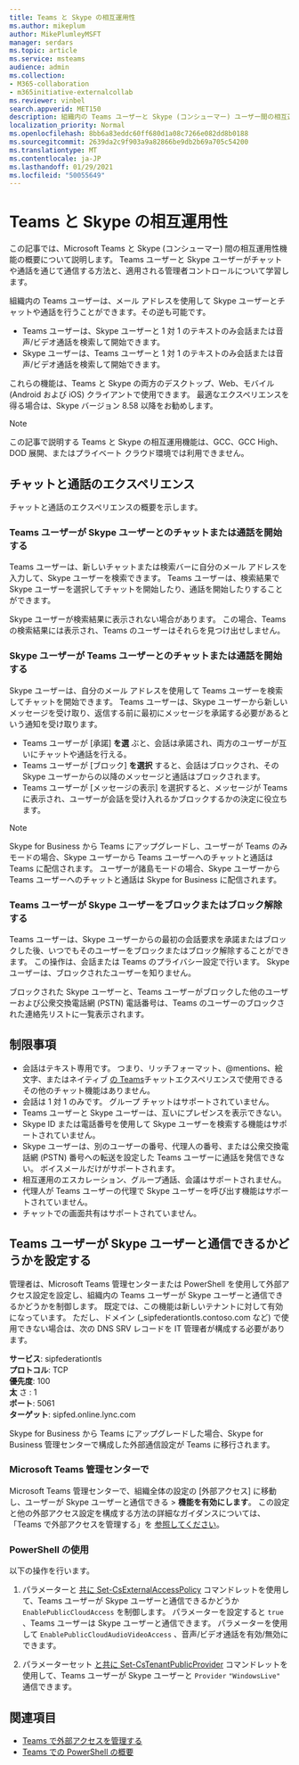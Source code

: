 ```yaml
---
title: Teams と Skype の相互運用性
ms.author: mikeplum
author: MikePlumleyMSFT
manager: serdars
ms.topic: article
ms.service: msteams
audience: admin
ms.collection:
- M365-collaboration
- m365initiative-externalcollab
ms.reviewer: vinbel
search.appverid: MET150
description: 組織内の Teams ユーザーと Skype (コンシューマー) ユーザー間の相互運用性機能について説明します。
localization_priority: Normal
ms.openlocfilehash: 8bb6a83eddc60ff680d1a08c7266e082dd8b0188
ms.sourcegitcommit: 2639da2c9f903a9a82866be9db2b69a705c54200
ms.translationtype: MT
ms.contentlocale: ja-JP
ms.lasthandoff: 01/29/2021
ms.locfileid: "50055649"
---
```

# <a name="teams-and-skype-interoperability"></a>Teams と Skype の相互運用性

この記事では、Microsoft Teams と Skype (コンシューマー) 間の相互運用性機能の概要について説明します。 Teams ユーザーと Skype ユーザーがチャットや通話を通じて通信する方法と、適用される管理者コントロールについて学習します。

組織内の Teams ユーザーは、メール アドレスを使用して Skype ユーザーとチャットや通話を行うことができます。その逆も可能です。

- Teams ユーザーは、Skype ユーザーと 1 対 1 のテキストのみ会話または音声/ビデオ通話を検索して開始できます。
- Skype ユーザーは、Teams ユーザーと 1 対 1 のテキストのみ会話または音声/ビデオ通話を検索して開始できます。

これらの機能は、Teams と Skype の両方のデスクトップ、Web、モバイル (Android および iOS) クライアントで使用できます。 最適なエクスペリエンスを得る場合は、Skype バージョン 8.58 以降をお勧めします。

> [!NOTE]
> この記事で説明する Teams と Skype の相互運用機能は、GCC、GCC High、DOD 展開、またはプライベート クラウド環境では利用できません。

## <a name="chat-and-calling-experience"></a>チャットと通話のエクスペリエンス

チャットと通話のエクスペリエンスの概要を示します。

### <a name="teams-user-starts-a-chat-or-call-with-a-skype-user"></a>Teams ユーザーが Skype ユーザーとのチャットまたは通話を開始する

Teams ユーザーは、新しいチャットまたは検索バーに自分のメール アドレスを入力して、Skype ユーザーを検索できます。  Teams ユーザーは、検索結果で Skype ユーザーを選択してチャットを開始したり、通話を開始したりすることができます。

Skype ユーザーが検索結果に表示されない場合があります。 この場合、Teams の検索結果には表示され、Teams のユーザーはそれらを見つけ出せしません。

### <a name="skype-user-starts-a-chat-or-call-with-a-teams-user"></a>Skype ユーザーが Teams ユーザーとのチャットまたは通話を開始する

Skype ユーザーは、自分のメール アドレスを使用して Teams ユーザーを検索してチャットを開始できます。 Teams ユーザーは、Skype ユーザーから新しいメッセージを受け取り、返信する前に最初にメッセージを承諾する必要があるという通知を受け取ります。

- Teams ユーザーが [承諾] **を選** ぶと、会話は承諾され、両方のユーザーが互いにチャットや通話を行える。
- Teams ユーザーが [ブロック] **を選択** すると、会話はブロックされ、その Skype ユーザーからの以降のメッセージと通話はブロックされます。
- Teams ユーザーが [メッセージの表示] を選択すると、メッセージが Teams に表示され、ユーザーが会話を受け入れるかブロックするかの決定に役立ちます。

> [!NOTE]
> Skype for Business から Teams にアップグレードし、ユーザーが Teams のみモードの場合、Skype ユーザーから Teams ユーザーへのチャットと通話は Teams に配信されます。 ユーザーが諸島モードの場合、Skype ユーザーから Teams ユーザーへのチャットと通話は Skype for Business に配信されます。

### <a name="teams-user-blocks-or-unblocks-a-skype-user"></a>Teams ユーザーが Skype ユーザーをブロックまたはブロック解除する

Teams ユーザーは、Skype ユーザーからの最初の会話要求を承諾またはブロックした後、いつでもそのユーザーをブロックまたはブロック解除することができます。 この操作は、会話または Teams のプライバシー設定で行います。 Skype ユーザーは、ブロックされたユーザーを知りません。

ブロックされた Skype ユーザーと、Teams ユーザーがブロックした他のユーザーおよび公衆交換電話網 (PSTN) 電話番号は、Teams のユーザーのブロックされた連絡先リストに一覧表示されます。

## <a name="limitations"></a>制限事項

- 会話はテキスト専用です。 つまり、リッチフォーマット、@mentions、絵文字、またはネイティブ [の Teams](native-chat-for-external-users.md)チャットエクスペリエンスで使用できるその他のチャット機能はありません。
- 会話は 1 対 1 のみです。 グループ チャットはサポートされていません。
- Teams ユーザーと Skype ユーザーは、互いにプレゼンスを表示できない。
- Skype ID または電話番号を使用して Skype ユーザーを検索する機能はサポートされていません。
- Skype ユーザーは、別のユーザーの番号、代理人の番号、または公衆交換電話網 (PSTN) 番号への転送を設定した Teams ユーザーに通話を発信できない。  ボイスメールだけがサポートされます。
- 相互運用のエスカレーション、グループ通話、会議はサポートされません。
- 代理人が Teams ユーザーの代理で Skype ユーザーを呼び出す機能はサポートされていません。
- チャットでの画面共有はサポートされていません。

## <a name="set-whether-teams-users-can-communicate-with-skype-users"></a>Teams ユーザーが Skype ユーザーと通信できるかどうかを設定する

管理者は、Microsoft Teams 管理センターまたは PowerShell を使用して外部アクセス設定を設定し、組織内の Teams ユーザーが Skype ユーザーと通信できるかどうかを制御します。 既定では、この機能は新しいテナントに対して有効になっています。 ただし、ドメイン (_sipfederationtls.contoso.com など) で使用できない場合は、次の DNS SRV レコードを IT 管理者が構成する必要があります。  

**サービス**: sipfederationtls<br/>
**プロトコル**: TCP<br/>
**優先度**: 100<br/>
**太** さ : 1<br/>
**ポート**: 5061<br/>
**ターゲット**: sipfed.online.lync.com

Skype for Business から Teams にアップグレードした場合、Skype for Business 管理センターで構成した外部通信設定が Teams に移行されます。

### <a name="in-the-microsoft-teams-admin-center"></a>Microsoft Teams 管理センターで

Microsoft Teams 管理センターで、組織全体の設定の [外部アクセス] に移動し、ユーザーが Skype ユーザーと通信できる  >  **機能を有効にします**。 この設定と他の外部アクセス設定を構成する方法の詳細なガイダンスについては、「Teams で外部アクセスを管理する」を [参照してください](https://docs.microsoft.com/microsoftteams/manage-external-access#allow-or-block-domains)。

### <a name="using-powershell"></a>PowerShell の使用

以下の操作を行います。 
1. パラメーターと [共に Set-CsExternalAccessPolicy](https://docs.microsoft.com/powershell/module/skype/set-csexternalaccesspolicy) コマンドレットを使用して、Teams ユーザーが Skype ユーザーと通信できるかどうか ```EnablePublicCloudAccess``` を制御します。 パラメーターを設定すると ```true``` 、Teams ユーザーは Skype ユーザーと通信できます。 パラメーターを使用して ```EnablePublicCloudAudioVideoAccess``` 、音声/ビデオ通話を有効/無効にできます。

2. パラメーターセット [と共に Set-CsTenantPublicProvider](https://docs.microsoft.com/powershell/module/skype/Set-CsTenantPublicProvider) コマンドレットを使用して、Teams ユーザーが Skype ユーザーと ```Provider``` ```"WindowsLive"``` 通信できます。

## <a name="related-topics"></a>関連項目

- [Teams で外部アクセスを管理する](manage-external-access.md)
- [Teams での PowerShell の概要](teams-powershell-overview.md)
